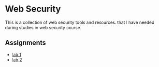 # Web Security
This is a collection of web security tools and resources. that I have needed during studies in web security course.

## Assignments
* [lab 1](./assignments/lab-1/README.md)
* [lab 2](./assignments/lab-2/README.md)